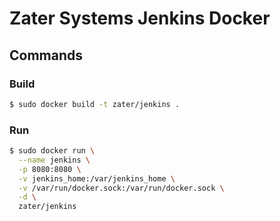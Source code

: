 # Zater Systems Jenkins Docker #

## Commands ##

### Build ###

``` bash
$ sudo docker build -t zater/jenkins .
```

### Run ###

``` bash
$ sudo docker run \
  --name jenkins \
  -p 8080:8080 \
  -v jenkins_home:/var/jenkins_home \
  -v /var/run/docker.sock:/var/run/docker.sock \
  -d \
  zater/jenkins
```
